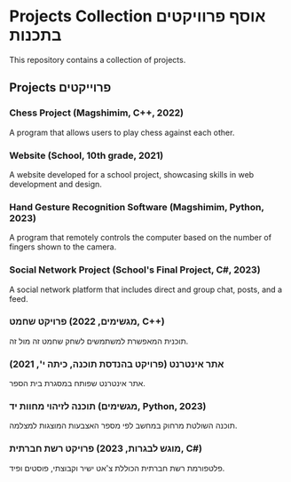 # Projects Collection אוסף פרוויקטים בתכנות

This repository contains a collection of projects.

## Projects פרוייקטים

### Chess Project (Magshimim, C++, 2022)
A program that allows users to play chess against each other.

### Website (School, 10th grade, 2021)
A website developed for a school project, showcasing skills in web development and design.

### Hand Gesture Recognition Software (Magshimim, Python, 2023)
A program that remotely controls the computer based on the number of fingers shown to the camera.

### Social Network Project (School's Final Project, C#, 2023)
A social network platform that includes direct and group chat, posts, and a feed.

### פרויקט שחמט (מגשימים, 2022, C++)
תוכנית המאפשרת למשתמשים לשחק שחמט זה מול זה.

### אתר אינטרנט (פרויקט בהנדסת תוכנה, כיתה י', 2021)
אתר אינטרנט שפותח במסגרת בית הספר.

### תוכנה לזיהוי מחוות יד (מגשימים, Python, 2023)
תוכנה השולטת מרחוק במחשב לפי מספר האצבעות המוצגות למצלמה.

### פרויקט רשת חברתית (מוגש לבגרות, 2023, C#)
פלטפורמת רשת חברתית הכוללת צ'אט ישיר וקבוצתי, פוסטים ופיד.
